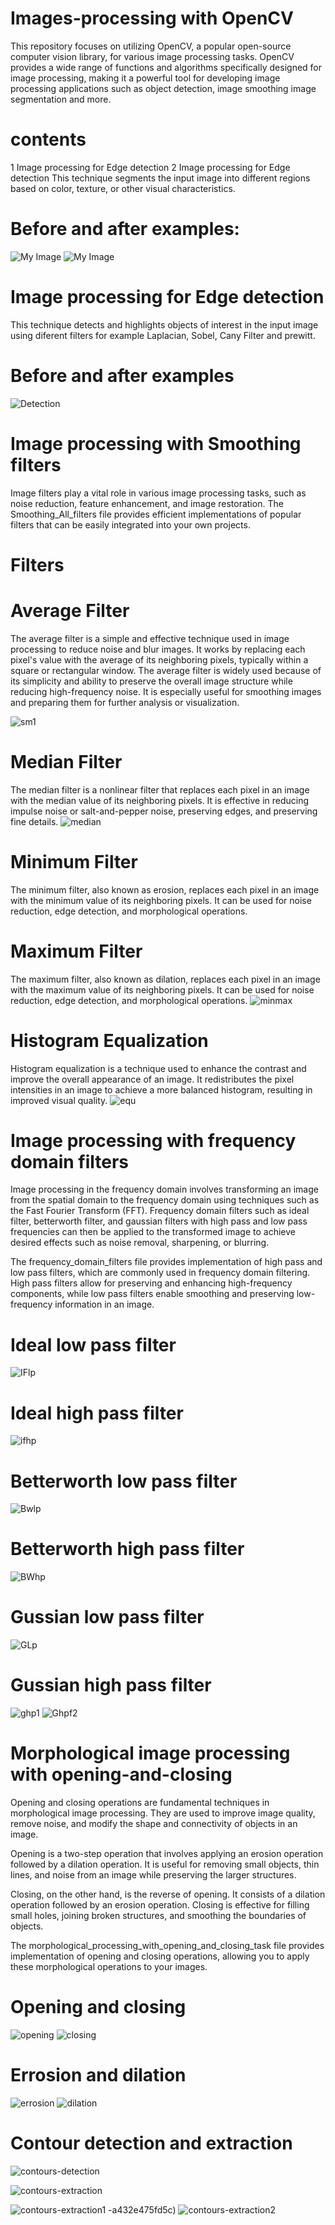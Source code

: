 # Images-processing with OpenCV
This repository focuses on utilizing OpenCV, a popular open-source computer vision library, for various image processing tasks. OpenCV provides a wide range of functions and algorithms specifically designed for image processing, making it a powerful tool for developing image processing applications such as object detection, image smoothing image segmentation and more.
# contents
1 Image processing for Edge detection
2 Image processing for Edge detection
This technique segments the input image into different regions based on color, texture, or other visual characteristics.
# Before and after examples:
![My Image](g.PNG)
![My Image](gg.PNG)
# Image processing for Edge detection
This technique detects and highlights objects of interest in the input image using diferent filters for example Laplacian, Sobel, Cany Filter and prewitt.
# Before and after examples
![Detection](https://github.com/monly98/Images-processing-with-OpenCV/assets/93678291/210b7bb1-fe2b-4bc4-b156-b830980f06f1)
# Image processing with Smoothing filters
Image filters play a vital role in various image processing tasks, such as noise reduction, feature enhancement, and image restoration. The Smoothing_All_filters file provides efficient implementations of popular filters that can be easily integrated into your own projects.
# Filters
# Average Filter
The average filter is a simple and effective technique used in image processing to reduce noise and blur images. It works by replacing each pixel's value with the average of its neighboring pixels, typically within a square or rectangular window.
The average filter is widely used because of its simplicity and ability to preserve the overall image structure while reducing high-frequency noise. It is especially useful for smoothing images and preparing them for further analysis or visualization.


![sm1](https://github.com/monly98/Images-processing-with-OpenCV/assets/93678291/29906b80-dcbe-4d9c-9dde-60a4b011a602)

# Median Filter
The median filter is a nonlinear filter that replaces each pixel in an image with the median value of its neighboring pixels. It is effective in reducing impulse noise or salt-and-pepper noise, preserving edges, and preserving fine details.
![median](https://github.com/monly98/Images-processing-with-OpenCV/assets/93678291/f5237fd2-297b-4f74-82bc-fa529c3df142)


# Minimum Filter
The minimum filter, also known as erosion, replaces each pixel in an image with the minimum value of its neighboring pixels. It can be used for noise reduction, edge detection, and morphological operations.

# Maximum Filter
The maximum filter, also known as dilation, replaces each pixel in an image with the maximum value of its neighboring pixels. It can be used for noise reduction, edge detection, and morphological operations.
![minmax](https://github.com/monly98/Images-processing-with-OpenCV/assets/93678291/f8d92fdc-251c-4b90-9d5b-2b9dff85fdf7)

# Histogram Equalization
Histogram equalization is a technique used to enhance the contrast and improve the overall appearance of an image. It redistributes the pixel intensities in an image to achieve a more balanced histogram, resulting in improved visual quality.
![equ](https://github.com/monly98/Images-processing-with-OpenCV/assets/93678291/3bc05318-64e5-4143-b077-40323f9a0b04)
# Image processing with frequency domain filters

Image processing in the frequency domain involves transforming an image from the spatial domain to the frequency domain using techniques such as the Fast Fourier Transform (FFT). Frequency domain filters such as ideal filter, betterworth filter, and gaussian filters with high pass and low pass frequencies can then be applied to the transformed image to achieve desired effects such as noise removal, sharpening, or blurring.

The frequency_domain_filters file provides implementation of high pass and low pass filters, which are commonly used in frequency domain filtering. High pass filters allow for preserving and enhancing high-frequency components, while low pass filters enable smoothing and preserving low-frequency information in an image.
# Ideal low pass filter
![IFlp](https://github.com/monly98/Images-processing-with-OpenCV/assets/93678291/bc8d1487-b2ce-4cd7-97e5-9ea22b91e26c)
# Ideal high pass filter
![ifhp](https://github.com/monly98/Images-processing-with-OpenCV/assets/93678291/d0f07055-a013-49de-bdec-ffb2e39655f7)
# Betterworth low pass filter
![Bwlp](https://github.com/monly98/Images-processing-with-OpenCV/assets/93678291/f6c73b3e-8dff-4e6a-997b-c39a581d17f3)

# Betterworth high pass filter
![BWhp](https://github.com/monly98/Images-processing-with-OpenCV/assets/93678291/4550a660-25a6-4d25-8b56-e8b66e84fb2a)

# Gussian low pass filter
![GLp](https://github.com/monly98/Images-processing-with-OpenCV/assets/93678291/f4cf3b1a-8f97-4a7e-abb4-5f8d3013f46c)

# Gussian high pass filter
![ghp1](https://github.com/monly98/Images-processing-with-OpenCV/assets/93678291/622c151a-4bbb-4abc-adf5-febd90fa93bb)
![Ghpf2](https://github.com/monly98/Images-processing-with-OpenCV/assets/93678291/0f530c14-5d0a-4218-809c-b2aa5a26d70b)

# Morphological image processing with opening-and-closing
Opening and closing operations are fundamental techniques in morphological image processing. They are used to improve image quality, remove noise, and modify the shape and connectivity of objects in an image.

Opening is a two-step operation that involves applying an erosion operation followed by a dilation operation. It is useful for removing small objects, thin lines, and noise from an image while preserving the larger structures.

Closing, on the other hand, is the reverse of opening. It consists of a dilation operation followed by an erosion operation. Closing is effective for filling small holes, joining broken structures, and smoothing the boundaries of objects.

The morphological_processing_with_opening_and_closing_task file provides implementation of opening and closing operations, allowing you to apply these morphological operations to your images.
# Opening and closing
![opening](https://github.com/monly98/Images-processing-with-OpenCV/assets/93678291/721c6e19-3b4f-4320-a8b5-9c518aad6008)
![closing](https://github.com/monly98/Images-processing-with-OpenCV/assets/93678291/7d25e01f-e31c-4471-a971-b767520492b0)


# Errosion and dilation
![errosion](https://github.com/monly98/Images-processing-with-OpenCV/assets/93678291/67775645-e8dc-41b0-8d43-7bf0e3542a5e)
![dilation](https://github.com/monly98/Images-processing-with-OpenCV/assets/93678291/14f118cf-6c6c-48dd-aa80-6609d0848bea)

# Contour detection and extraction
![contours-detection](https://github.com/monly98/Images-processing-with-OpenCV/assets/93678291/0e4d5996-3e41-4df6-92f0-12fc3326d842)

![contours-extraction](https://github.com/monly98/Images-processing-with-OpenCV/assets/93678291/c2fb0bd9-200a-4bae-9997-97cd649b8900)


![contours-extraction1](https://github.com/monly98/Images-processing-with-OpenCV/assets/93678291/073ba875-edda-422f-93d5-51ad1fe593d1)
-a432e475fd5c)
![contours-extraction2](https://github.com/monly98/Images-processing-with-OpenCV/assets/93678291/e0555c09-2c03-4241-8311-6cee9f06c907)


